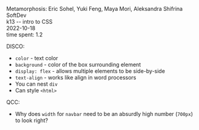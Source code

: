 Metamorphosis: Eric Sohel, Yuki Feng, Maya Mori, Aleksandra Shifrina\
SoftDev\
k13 -- intro to CSS\
2022-10-18\
time spent: 1.2

DISCO:
* ```color``` - text color
* ```background``` - color of the box surrounding element
* ```display: flex``` - allows multiple elements to be side-by-side
* ```text-align``` - works like align in word processors
* You can nest ```div```
* Can style ```<html>```

QCC:
* Why does ```width``` for ```navbar``` need to be an absurdly high number (```700px```) to look right?
